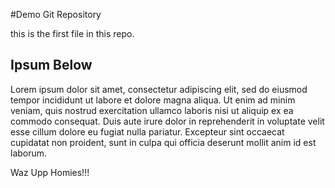 #Demo Git Repository

this is the first file in this repo.

## Ipsum Below

Lorem ipsum dolor sit amet, consectetur adipiscing elit, 
sed do eiusmod tempor incididunt ut labore et dolore 
magna aliqua. Ut enim ad minim veniam, quis nostrud 
exercitation ullamco laboris nisi ut aliquip ex ea 
commodo consequat. Duis aute irure dolor in reprehenderit 
in voluptate velit esse cillum dolore eu fugiat nulla pariatur. 
Excepteur sint occaecat cupidatat non proident, sunt in culpa 
qui officia deserunt mollit anim id est laborum.

Waz Upp Homies!!!